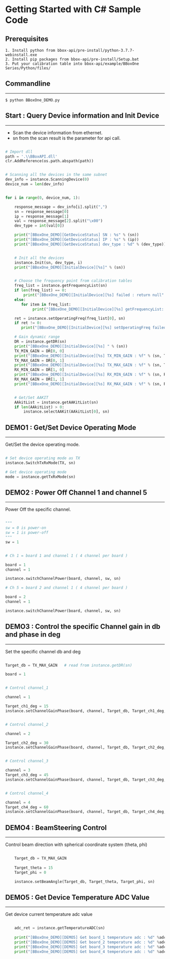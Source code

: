 # Getting Started with C# Sample Code

## Prerequisites

    1. Install python from bbox-api/pre-install/python-3.7.7-webinstall.exe
    2. Install pip packages from bbox-api/pre-install/Setup.bat
    3. Put your calibration table into bbox-api/example/BBoxOne Series/Python/files/

## Commandline

----------
    $ python BBoxOne_DEMO.py

## Start : Query Device information and Init Device

---

- Scan the device information from ethernet.
- sn from the scan result is the parameter for api call.

```python

# Import dll
path = '.\\BBoxAPI.dll'
clr.AddReference(os.path.abspath(path))


# Scanning all the devices in the same subnet
dev_info = instance.ScanningDevice(0)
device_num = len(dev_info)


for i in range(0, device_num, 1):

    response_message = dev_info[i].split(",")
    sn = response_message[0]
    ip = response_message[1]
    val = response_message[2].split("\x00")
    dev_type = int(val[0])

    print("[BBoxOne_DEMO][GetDeviceStatus] SN : %s" % (sn))
    print("[BBoxOne_DEMO][GetDeviceStatus] IP : %s" % (ip))
    print("[BBoxOne_DEMO][GetDeviceStatus] dev_type : %d" % (dev_type))


    # Init all the devices
    instance.Init(sn, dev_type, i)
    print("[BBoxOne_DEMO][InitialDevice][%s]" % (sn))


    # Choose the frequency point from calibration tables
    freq_list = instance.getFrequencyList(sn)
    if len(freq_list) == 0:
        print("[BBoxOne_DEMO][InitialDevice][%s] failed : return null" % (sn))
    else:
       for item in freq_list:
            print("[BBoxOne_DEMO][InitialDevice][%s] getFrequencyList: list %s" % (sn, item))

    ret = instance.setOperatingFreq(freq_list[0], sn)
    if ret != 0:
       print("[BBoxOne_DEMO][InitialDevice][%s] setOperatingFreq failed : error_code %d" % (sn, ret))

    # Gain dynamic range
    DR = instance.getDR(sn)
    print("[BBoxOne_DEMO][InitialDevice][%s] " % (sn))
    TX_MIN_GAIN = DR[0, 0]
    print("[BBoxOne_DEMO][InitialDevice][%s] TX_MIN_GAIN : %f" % (sn, TX_MIN_GAIN))
    TX_MAX_GAIN = DR[0, 1]
    print("[BBoxOne_DEMO][InitialDevice][%s] TX_MAX_GAIN : %f" % (sn, TX_MAX_GAIN))
    RX_MIN_GAIN = DR[1, 0]
    print("[BBoxOne_DEMO][InitialDevice][%s] RX_MIN_GAIN : %f" % (sn, RX_MIN_GAIN))
    RX_MAX_GAIN = DR[1, 1]
    print("[BBoxOne_DEMO][InitialDevice][%s] RX_MAX_GAIN : %f" % (sn, RX_MAX_GAIN))


    # Get/Set AAKIT
    AAkitList = instance.getAAKitList(sn)
    if len(AAkitList) > 0:
        instance.selectAAKit(AAkitList[0], sn)

```

## DEMO1 : Get/Set Device Operating Mode

---
Get/Set the device operating mode.

```python

# Set device operating mode as TX
instance.SwitchTxRxMode(TX, sn)

# Get device operating mode
mode = instance.getTxRxMode(sn)

```

## DEMO2 : Power Off Channel 1 and channel 5

---
Power Off the specific channel.

```python

"""
sw = 0 is power-on
sw = 1 is power-off
"""
sw = 1


# Ch 1 = board 1 and channel 1 ( 4 channel per board )

board = 1
channel = 1

instance.switchChannelPower(board, channel, sw, sn)

# Ch 5 = board 2 and channel 1 ( 4 channel per board )

board = 2
channel = 1

instance.switchChannelPower(board, channel, sw, sn)

```

## DEMO3 : Control the specific Channel gain in db and phase in deg

---
Set the specific channel db and deg

```python

Target_db = TX_MAX_GAIN   # read from instance.getDR(sn)

board = 1


# Control channel_1 

channel = 1

Target_ch1_deg = 15
instance.setChannelGainPhase(board, channel, Target_db, Target_ch1_deg, sn)


# Control channel_2

channel = 2

Target_ch2_deg = 30
instance.setChannelGainPhase(board, channel, Target_db, Target_ch2_deg, sn)


# Control channel_3

channel = 3
Target_ch3_deg = 45
instance.setChannelGainPhase(board, channel, Target_db, Target_ch3_deg, sn)


# Control channel_4

channel = 4
Target_ch4_deg = 60
instance.setChannelGainPhase(board, channel, Target_db, Target_ch4_deg, sn)

```

## DEMO4 : BeamSteering Control

---
Control beam direction with spherical coordinate system (theta, phi)

```python

    Target_db = TX_MAX_GAIN
    
    Target_theta = 15
    Target_phi = 0

    instance.setBeamAngle(Target_db, Target_theta, Target_phi, sn)

```

## DEMO5 : Get Device Temperature ADC Value

---
Get device current temperature adc value

```python

    adc_ret = instance.getTemperatureADC(sn)
    
    print("[BBoxOne_DEMO][DEMO5] Get board_1 temperature adc : %d" %adc_ret[0])
    print("[BBoxOne_DEMO][DEMO5] Get board_2 temperature adc : %d" %adc_ret[1])
    print("[BBoxOne_DEMO][DEMO5] Get board_3 temperature adc : %d" %adc_ret[2])
    print("[BBoxOne_DEMO][DEMO5] Get board_4 temperature adc : %d" %adc_ret[3])

```
